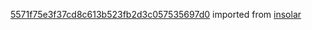 [5571f75e3f37cd8c613b523fb2d3c057535697d0](https://github.com/insolar/insolar/commit/5571f75e3f37cd8c613b523fb2d3c057535697d0) imported from [insolar](https://github.com/insolar/insolar)
